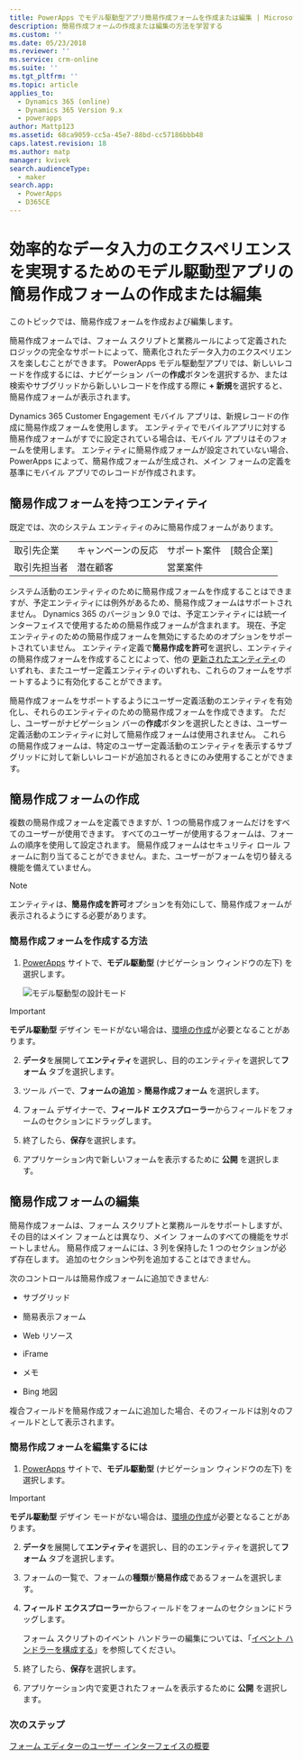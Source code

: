 ```yaml
---
title: PowerApps でモデル駆動型アプリ簡易作成フォームを作成または編集 | MicrosoftDocs
description: 簡易作成フォームの作成または編集の方法を学習する
ms.custom: ''
ms.date: 05/23/2018
ms.reviewer: ''
ms.service: crm-online
ms.suite: ''
ms.tgt_pltfrm: ''
ms.topic: article
applies_to:
  - Dynamics 365 (online)
  - Dynamics 365 Version 9.x
  - powerapps
author: Mattp123
ms.assetid: 68ca9059-cc5a-45e7-88bd-cc57186bbb48
caps.latest.revision: 18
ms.author: matp
manager: kvivek
search.audienceType:
  - maker
search.app:
  - PowerApps
  - D365CE
---
```

# <a name="create-or-edit-model-driven-app-quick-create-forms-for-a-streamlined-data-entry-experience"></a>効率的なデータ入力のエクスペリエンスを実現するためのモデル駆動型アプリの簡易作成フォームの作成または編集

このトピックでは、簡易作成フォームを作成および編集します。

 簡易作成フォームでは、フォーム スクリプトと業務ルールによって定義されたロジックの完全なサポートによって、簡素化されたデータ入力のエクスペリエンスを楽しむことができます。 PowerApps モデル駆動型アプリでは、新しいレコードを作成するには、ナビゲーション バーの**作成**ボタンを選択するか、または検索やサブグリッドから新しいレコードを作成する際に **+ 新規**を選択すると、簡易作成フォームが表示されます。
  
 Dynamics 365 Customer Engagement モバイル アプリは、新規レコードの作成に簡易作成フォームを使用します。 エンティティでモバイルアプリに対する簡易作成フォームがすでに設定されている場合は、モバイル アプリはそのフォームを使用します。 エンティティに簡易作成フォームが設定されていない場合、PowerApps によって、簡易作成フォームが生成され、メイン フォームの定義を基準にモバイル アプリでのレコードが作成されます。  
  
<a name="BKMK_QuickCreateFormEntities"></a>   
## <a name="entities-with-quick-create-forms"></a>簡易作成フォームを持つエンティティ  
 既定では、次のシステム エンティティのみに簡易作成フォームがあります。  
  
|||||  
|-|-|-|-|  
|取引先企業|キャンペーンの反応|サポート案件|[競合企業]|  
|取引先担当者|潜在顧客|営業案件​​||  
  
システム活動のエンティティのために簡易作成フォームを作成することはできますが、予定エンティティには例外があるため、簡易作成フォームはサポートされません。 Dynamics 365 のバージョン 9.0 では、予定エンティティには統一インターフェイスで使用するための簡易作成フォームが含まれます。 現在、予定エンティティのための簡易作成フォームを無効にするためのオプションをサポートされていません。 エンティティ定義で**簡易作成を許可**を選択し、エンティティの簡易作成フォームを作成することによって、他の [更新されたエンティティ](create-design-forms.md)のいずれも、またユーザー定義エンティティのいずれも、これらのフォームをサポートするように有効化することができます。 

簡易作成フォームをサポートするようにユーザー定義活動のエンティティを有効化し、それらのエンティティのための簡易作成フォームを作成できます。 ただし、ユーザーがナビゲーション バーの**作成**ボタンを選択したときは、ユーザー定義活動のエンティティに対して簡易作成フォームは使用されません。 これらの簡易作成フォームは、特定のユーザー定義活動のエンティティを表示するサブグリッドに対して新しいレコードが追加されるときにのみ使用することができます。  
  
<a name="BKMK_CreateQuickCreate"></a>   
## <a name="create-a-quick-create-form"></a>簡易作成フォームの作成  
 複数の簡易作成フォームを定義できますが、1 つの簡易作成フォームだけをすべてのユーザーが使用できます。 すべてのユーザーが使用するフォームは、フォームの順序を使用して設定されます。 簡易作成フォームはセキュリティ ロール フォームに割り当てることができません。また、ユーザーがフォームを切り替える機能を備えていません。  
  
> [!NOTE]
>  エンティティは、**簡易作成を許可**オプションを有効にして、簡易作成フォームが表示されるようにする必要があります。 
  
### <a name="how-to-create-a-quick-create-form"></a>簡易作成フォームを作成する方法  
  
1.  [PowerApps](https://web.powerapps.com/?utm_source=padocs&utm_medium=linkinadoc&utm_campaign=referralsfromdoc) サイトで、**モデル駆動型** (ナビゲーション ウィンドウの左下) を選択します。  

     ![モデル駆動型の設計モード](media/model-driven-switch.png)

> [!IMPORTANT]
> **モデル駆動型** デザイン モードがない場合は、[環境の作成](https://docs.microsoft.com/powerapps/administrator/create-environment)が必要となることがあります。     
  
2.  **データ**を展開して**エンティティ**を選択し、目的のエンティティを選択して**フォーム** タブを選択します。  

3.  ツール バーで、**フォームの追加** > **簡易作成フォーム** を選択します。  
  
4.  フォーム デザイナーで、**フィールド エクスプローラー**からフィールドをフォームのセクションにドラッグします。  
  
5.  終了したら、**保存**を選択します。  
  
6.  アプリケーション内で新しいフォームを表示するために **公開** を選択します。  
  
<a name="BKMK_EditQuickCreate"></a>   
## <a name="edit-a-quick-create-form"></a>簡易作成フォームの編集  
 簡易作成フォームは、フォーム スクリプトと業務ルールをサポートしますが、その目的はメイン フォームとは異なり、メイン フォームのすべての機能をサポートしません。 簡易作成フォームには、3 列を保持した 1 つのセクションが必ず存在します。 追加のセクションや列を追加することはできません。  
  
 次のコントロールは簡易作成フォームに追加できません:  
  
-   サブグリッド  
  
-   簡易表示フォーム  
  
-   Web リソース  
  
-   iFrame  
  
-   メモ​​  
  
-   Bing 地図  
  
複合フィールドを簡易作成フォームに追加した場合、そのフィールドは別々のフィールドとして表示されます。  
  
### <a name="to-edit-a-quick-create-form"></a>簡易作成フォームを編集するには  
  
1.  [PowerApps](https://web.powerapps.com/?utm_source=padocs&utm_medium=linkinadoc&utm_campaign=referralsfromdoc) サイトで、**モデル駆動型** (ナビゲーション ウィンドウの左下) を選択します。  

> [!IMPORTANT]
> **モデル駆動型** デザイン モードがない場合は、[環境の作成](https://docs.microsoft.com/powerapps/administrator/create-environment)が必要となることがあります。    
  
2. **データ**を展開して**エンティティ**を選択し、目的のエンティティを選択して**フォーム** タブを選択します。    

3. フォームの一覧で、フォームの**種類**が**簡易作成**であるフォームを選択します。  
  
3.  **フィールド エクスプローラー**からフィールドをフォームのセクションにドラッグします。  
  
     フォーム スクリプトのイベント ハンドラーの編集については、「[イベント ハンドラーを構成する](configure-event-handlers-legacy.md)」を参照してください。  
  
4.  終了したら、**保存**を選択します。  
  
5.  アプリケーション内で変更されたフォームを表示するために **公開** を選択します。  
  
### <a name="next-steps"></a>次のステップ  
[フォーム エディターのユーザー インターフェイスの概要](form-editor-user-interface-legacy.md)
